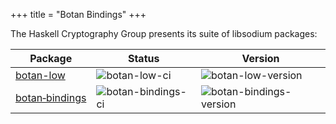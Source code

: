 +++
title = "Botan Bindings"
+++

The Haskell Cryptography Group presents its suite of libsodium packages:

| Package                          | Status               | Version                  |
|----------------------------------|----------------------|--------------------------|
| [botan-low][botan-low]           | ![botan-low-ci]      | ![botan-low-version]     |
| [botan‑bindings][botan-bindings] | ![botan-bindings-ci] | ![botan-bindings-version]|


[botan-low]: https://github.com/haskell-cryptography/botan/tree/main/botan-low
[botan-low-ci]: https://github.com/haskell-cryptography/botan/actions/workflows/ci.yml/badge.svg
[botan-low-version]: https://img.shields.io/hackage/v/botan-low.svg

[botan-bindings]: https://github.com/haskell-cryptography/botan/tree/main/botan
[botan-bindings-ci]: https://github.com/haskell-cryptography/botan/actions/workflows/main-ci.yml/badge.svg
[botan-bindings-version]: https://img.shields.io/hackage/v/botan-bindings.svg

